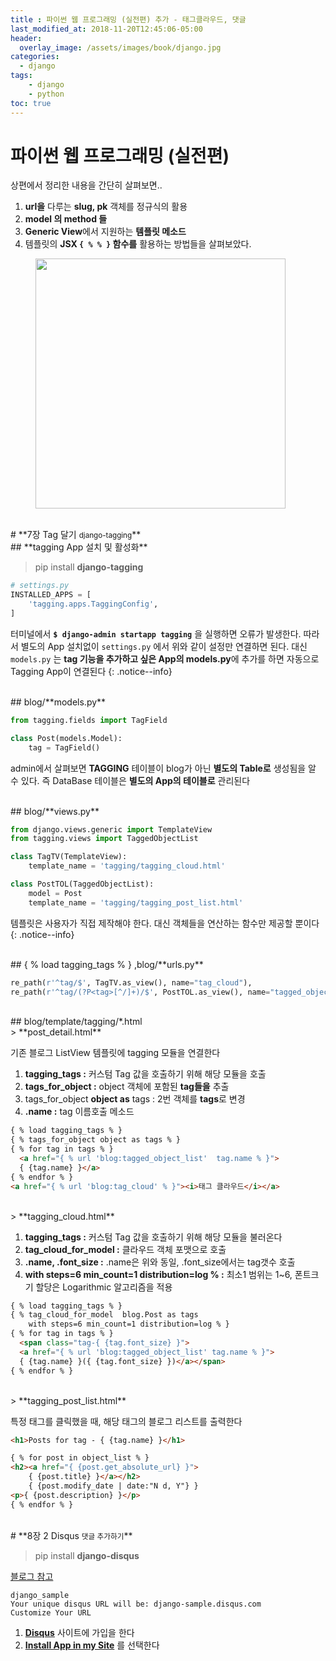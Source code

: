 ```yaml
---
title : 파이썬 웹 프로그래밍 (실전편) 추가 - 태그클라우드, 댓글
last_modified_at: 2018-11-20T12:45:06-05:00
header:
  overlay_image: /assets/images/book/django.jpg
categories:
  - django
tags: 
    - django
    - python
toc: true 
---
```



# 파이썬 웹 프로그래밍 (실전편) 

상편에서 정리한 내용을 간단히 살펴보면..

1. **url을** 다루는 **slug, pk** 객체를 정규식의 활용 
2. **model 의 method 들**
3. **Generic View**에서 지원하는 **템플릿 메소드**
4. 템플릿의 **JSX `{ % % }` 함수를** 활용하는 방법들을 살펴보았다.

<figure class="align-center">
  <img src="http://python.astrotech.io/_images/django-request-response-flow.jpg" alt="" align="center" width="400">
  <figcaption></figcaption>
</figure> 


<br/>
# **7장 Tag 달기 <small>django-tagging</small>**

<br/>
## **tagging App 설치 및 활성화**

> pip install **django-tagging**

```python
# settings.py
INSTALLED_APPS = [
    'tagging.apps.TaggingConfig',
]
```

터미널에서 **`$ django-admin startapp tagging`** 을 실행하면 오류가 발생한다. 따라서 별도의 App 설치없이 `settings.py` 에서 위와 같이 설정만 연결하면 된다. 대신 `models.py` 는 **tag 기능을 추가하고 싶은 App의 models.py**에 추가를 하면 자동으로 Tagging App이 연결된다
{: .notice--info}

<br/>
## blog/**models.py**

```python
from tagging.fields import TagField

class Post(models.Model):
    tag = TagField()
```

admin에서 살펴보면 **TAGGING** 테이블이 blog가 아닌 **별도의 Table로** 생성됨을 알 수 있다. 즉 DataBase 테이블은 **별도의 App의 테이블로** 관리된다 


<br/>
## blog/**views.py**

```python
from django.views.generic import TemplateView
from tagging.views import TaggedObjectList

class TagTV(TemplateView):
    template_name = 'tagging/tagging_cloud.html'

class PostTOL(TaggedObjectList):
    model = Post
    template_name = 'tagging/tagging_post_list.html'
```

템플릿은 사용자가 직접 제작해야 한다. 대신 객체들을 연산하는 함수만 제공할 뿐이다
{: .notice--info}


<br/>
## { % load tagging_tags % } ,blog/**urls.py**

```python
re_path(r'^tag/$', TagTV.as_view(), name="tag_cloud"),
re_path(r'^tag/(?P<tag>[^/]+)/$', PostTOL.as_view(), name="tagged_object_list")
```

<br/>
## blog/template/tagging/*.html

<br/>
> **post_detail.html**

기존 블로그 ListView 템플릿에 tagging 모듈을 연결한다 

1. **tagging_tags :** 커스텀 Tag 값을 호출하기 위해 해당 모듈을 호출 
2. **tags_for_object :** object 객체에 포함된 **tag들을** 추출
3. tags_for_object **object as** tags : 2번 객체를 **tags**로 변경
4. **.name :** tag 이름호출 메소드 

```html
{ % load tagging_tags % }
{ % tags_for_object object as tags % }
{ % for tag in tags % }
  <a href="{ % url 'blog:tagged_object_list'  tag.name % }">
  { {tag.name} }</a>
{ % endfor % }
<a href="{ % url 'blog:tag_cloud' % }"><i>태그 클라우드</i></a>
```

<br/>
> **tagging_cloud.html**

1. **tagging_tags :** 커스텀 Tag 값을 호출하기 위해 해당 모듈을 불러온다 
2. **tag_cloud_for_model :** 클라우드 객체 포맷으로 호출
3. **.name, .font_size :** .name은 위와 동일, .font_size에서는 tag갯수 호출
4. **with steps=6 min_count=1 distribution=log % :** 최소1 범위는 1~6, 폰트크기 할당은 Logarithmic 알고리즘을 적용

```html
{ % load tagging_tags % }
{ % tag_cloud_for_model  blog.Post as tags 
    with steps=6 min_count=1 distribution=log % }
{ % for tag in tags % }
  <span class="tag-{ {tag.font_size} }">
  <a href="{ % url 'blog:tagged_object_list' tag.name % }">
  { {tag.name} }({ {tag.font_size} })</a></span>
{ % endfor % }
```

<br/>
> **tagging_post_list.html**

특정 태그를 클릭했을 때, 해당 태그의 블로그 리스트를 출력한다

```html
<h1>Posts for tag - { {tag.name} }</h1>

{ % for post in object_list % }
<h2><a href="{ {post.get_absolute_url} }">
    { {post.title} }</a></h2>
    { {post.modify_date | date:"N d, Y"} }
<p>{ {post.description} }</p>
{ % endfor % }
```

<br/>
# **8장 2 Disqus <small>댓글 추가하기</small>**

> pip install **django-disqus** 

[블로그 참고](https://onsil-thegreenhouse.github.io/programming/django/web_programmig/2017/10/22/django_tutorial2_ch2-3/)

```
django_sample
Your unique disqus URL will be: django-sample.disqus.com
Customize Your URL
```

1. **[Disqus](https://disqus.com/)** 사이트에 가입을 한다 
2. **[Install App in my Site](https://disqus.com/admin/create/)** 를 선택한다
